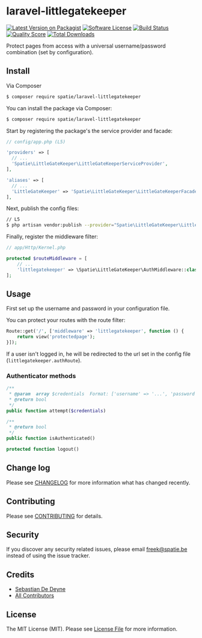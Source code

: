 # laravel-littlegatekeeper

[![Latest Version on Packagist](https://img.shields.io/packagist/v/spatie/laravel-littlegatekeeper.svg?style=flat-square)](https://packagist.org/packages/spatie/laravel-littlegatekeeper)
[![Software License](https://img.shields.io/badge/license-MIT-brightgreen.svg?style=flat-square)](LICENSE.md)
[![Build Status](https://img.shields.io/travis/spatie/laravel-littlegatekeeper/master.svg?style=flat-square)](https://travis-ci.org/spatie/laravel-littlegatekeeper)
[![Quality Score](https://img.shields.io/scrutinizer/g/spatie/laravel-littlegatekeeper.svg?style=flat-square)](https://scrutinizer-ci.com/g/spatie/laravel-littlegatekeeper)
[![Total Downloads](https://img.shields.io/packagist/dt/spatie/laravel-littlegatekeeper.svg?style=flat-square)](https://packagist.org/packages/spatie/laravel-littlegatekeeper)

Protect pages from access with a universal username/password combination (set by configuration).

## Install

Via Composer

``` bash
$ composer require spatie/laravel-littlegatekeeper
```

You can install the package via Composer:

```bash
$ composer require spatie/laravel-littlegatekeeper
```

Start by registering the package's the service provider and facade:

```php
// config/app.php (L5)

'providers' => [
  // ...
  'Spatie\LittleGateKeeper\LittleGateKeeperServiceProvider',
],

'aliases' => [
  // ...
  'LittleGateKeeper' => 'Spatie\LittleGateKeeper\LittleGateKeeperFacade',
],
```

Next, publish the config files:

```bash
// L5
$ php artisan vendor:publish --provider="Spatie\LittleGateKeeper\LittleGateKeeperServiceProvider" --tag="config"
```

Finally, register the middleware filter:

```php
// app/Http/Kernel.php

protected $routeMiddleware = [
    // ...
    'littlegatekeeper' => \Spatie\LittleGateKeeper\AuthMiddleware::class,
];
```

## Usage

First set up the username and password in your configuration file.

You can protect your routes with the route filter: 

```php
Route::get('/', ['middleware' => 'littlegatekeeper', function () {
    return view('protectedpage');
}]);
```

If a user isn't logged in, he will be redirected to the url set in the config file (`littlegatekeeper.authRoute`).

### Authenticator methods

```php
/**
 * @param  array $credentials  Format: ['username' => '...', 'password' => '...']
 * @return bool
 */
public function attempt($credentials)
```

```php
/**
 * @return bool
 */
public function isAuthenticated()
```

```php
protected function logout()
```

## Change log

Please see [CHANGELOG](CHANGELOG.md) for more information what has changed recently.

## Contributing

Please see [CONTRIBUTING](CONTRIBUTING.md) for details.

## Security

If you discover any security related issues, please email freek@spatie.be instead of using the issue tracker.

## Credits

- [Sebastian De Deyne](https://github.com/sebastiandedeyne)
- [All Contributors](../../contributors)

## License

The MIT License (MIT). Please see [License File](LICENSE.md) for more information.
